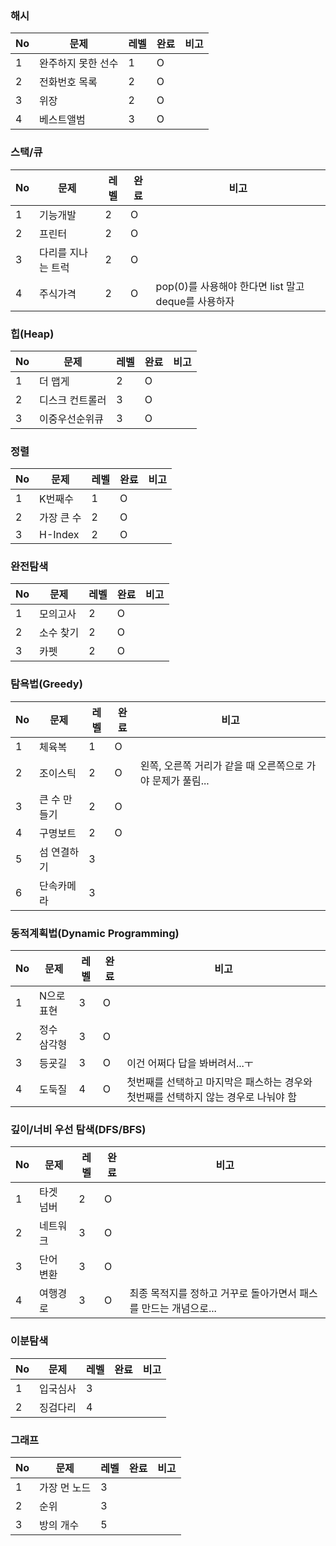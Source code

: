 ### 해시
No | 문제 | 레벨 | 완료 | 비고
---|---|---|---|---
1 | 완주하지 못한 선수 | 1 | O | 
2 | 전화번호 목록 | 2 | O |
3 | 위장 | 2 | O | 
4 | 베스트앨범 | 3 | O |

### 스택/큐
No | 문제 | 레벨 | 완료 | 비고
---|---|---|---|---
1 | 기능개발 | 2 | O | 
2 | 프린터 | 2 | O |
3 | 다리를 지나는 트럭 | 2 | O | 
4 | 주식가격 | 2 | O | pop(0)를 사용해야 한다면 list 말고 deque를 사용하자

### 힙(Heap)
No | 문제 | 레벨 | 완료 | 비고
---|---|---|---|---
1 | 더 맵게 | 2 | O | 
2 | 디스크 컨트롤러 | 3 | O |
3 | 이중우선순위큐 | 3 | O | 

### 정렬
No | 문제 | 레벨 | 완료 | 비고
---|---|---|---|---
1 | K번째수 | 1 | O | 
2 | 가장 큰 수 | 2 | O |
3 | H-Index | 2 | O | 

### 완전탐색
No | 문제 | 레벨 | 완료 | 비고
---|---|---|---|---
1 | 모의고사 | 2 | O | 
2 | 소수 찾기 | 2 | O |
3 | 카펫 | 2 | O | 

### 탐욕법(Greedy)
No | 문제 | 레벨 | 완료 | 비고
---|---|---|---|---
1 | 체육복 | 1 | O | 
2 | 조이스틱 | 2 | O | 왼쪽, 오른쪽 거리가 같을 때 오른쪽으로 가야 문제가 풀림...
3 | 큰 수 만들기 | 2 | O | 
4 | 구명보트 | 2 | O | 
5 | 섬 연결하기 | 3 |  |
6 | 단속카메라 | 3 |  | 

### 동적계획법(Dynamic Programming)
No | 문제 | 레벨 | 완료 | 비고
---|---|---|---|---
1 | N으로 표현 | 3 | O | 
2 | 정수 삼각형 | 3 | O | 
3 | 등굣길 | 3 | O | 이건 어쩌다 답을 봐버려서...ㅜ
4 | 도둑질 | 4 | O | 첫번째를 선택하고 마지막은 패스하는 경우와 첫번째를 선택하지 않는 경우로 나눠야 함

### 깊이/너비 우선 탐색(DFS/BFS)
No | 문제 | 레벨 | 완료 | 비고
---|---|---|---|---
1 | 타겟 넘버 | 2 | O | 
2 | 네트워크 | 3 | O | 
3 | 단어 변환 | 3 | O | 
4 | 여행경로 | 3 | O | 최종 목적지를 정하고 거꾸로 돌아가면서 패스를 만드는 개념으로...

### 이분탐색
No | 문제 | 레벨 | 완료 | 비고
---|---|---|---|---
1 | 입국심사 | 3 |  | 
2 | 징검다리 | 4 |  | 

### 그래프
No | 문제 | 레벨 | 완료 | 비고
---|---|---|---|---
1 | 가장 먼 노드 | 3 |  | 
2 | 순위 | 3 |  | 
3 | 방의 개수 | 5 |  | 